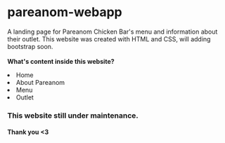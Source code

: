 # pareanom-webapp
A landing page for Pareanom Chicken Bar's menu and information about their outlet. This website was created with HTML and CSS, will adding bootstrap soon.
<br><br>
  <b>What's content inside this website?</b>
</br>
  <li>Home</li>
  <li>About Pareanom</li>
  <li>Menu</li>
  <li>Outlet</li>
  
<h3>This website still under maintenance.</h3>
<h4>Thank you <3</h4>
 
